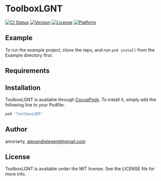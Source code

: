# ToolboxLGNT

[![CI Status](http://img.shields.io/travis/amoriarty/ToolboxLGNT.svg?style=flat)](https://travis-ci.org/amoriarty/ToolboxLGNT)
[![Version](https://img.shields.io/cocoapods/v/ToolboxLGNT.svg?style=flat)](http://cocoapods.org/pods/ToolboxLGNT)
[![License](https://img.shields.io/cocoapods/l/ToolboxLGNT.svg?style=flat)](http://cocoapods.org/pods/ToolboxLGNT)
[![Platform](https://img.shields.io/cocoapods/p/ToolboxLGNT.svg?style=flat)](http://cocoapods.org/pods/ToolboxLGNT)

## Example

To run the example project, clone the repo, and run `pod install` from the Example directory first.

## Requirements

## Installation

ToolboxLGNT is available through [CocoaPods](http://cocoapods.org). To install
it, simply add the following line to your Podfile:

```ruby
pod 'ToolboxLGNT'
```

## Author

amoriarty, alexandrelegent@gmail.com

## License

ToolboxLGNT is available under the MIT license. See the LICENSE file for more info.
